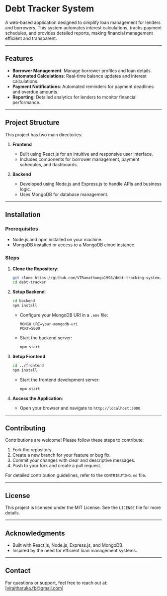 # Debt Tracker System

A web-based application designed to simplify loan management for lenders and borrowers. This system automates interest calculations, tracks payment schedules, and provides detailed reports, making financial management efficient and transparent.

---

## Features

- **Borrower Management**: Manage borrower profiles and loan details.
- **Automated Calculations**: Real-time balance updates and interest calculations.
- **Payment Notifications**: Automated reminders for payment deadlines and overdue amounts.
- **Reporting**: Detailed analytics for lenders to monitor financial performance.

---

## Project Structure

This project has two main directories:

1. **Frontend**

   - Built using React.js for an intuitive and responsive user interface.
   - Includes components for borrower management, payment schedules, and dashboards.

2. **Backend**
   - Developed using Node.js and Express.js to handle APIs and business logic.
   - Uses MongoDB for database management.

---

## Installation

### Prerequisites

- Node.js and npm installed on your machine.
- MongoDB installed or access to a MongoDB cloud instance.

### Steps

1. **Clone the Repository**:

   ```bash
   git clone https://github.com/VTRanathunga1998/debt-tracking-system.git
   cd debt-tracker
   ```

2. **Setup Backend**:

   ```bash
   cd backend
   npm install
   ```

   - Configure your MongoDB URI in a `.env` file:
     ```
     MONGO_URI=your-mongodb-uri
     PORT=5000
     ```
   - Start the backend server:
     ```bash
     npm start
     ```

3. **Setup Frontend**:

   ```bash
   cd ../frontend
   npm install
   ```

   - Start the frontend development server:
     ```bash
     npm start
     ```

4. **Access the Application**:
   - Open your browser and navigate to `http://localhost:3000`.

---

## Contributing

Contributions are welcome! Please follow these steps to contribute:

1. Fork the repository.
2. Create a new branch for your feature or bug fix.
3. Commit your changes with clear and descriptive messages.
4. Push to your fork and create a pull request.

For detailed contribution guidelines, refer to the `CONTRIBUTING.md` file.

---

## License

This project is licensed under the MIT License. See the `LICENSE` file for more details.

---

## Acknowledgments

- Built with React.js, Node.js, Express.js, and MongoDB.
- Inspired by the need for efficient loan management systems.

---

## Contact

For questions or support, feel free to reach out at: [virajtharuka.fb@gmail.com]
